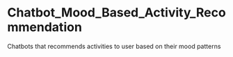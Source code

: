 # Chatbot_Mood_Based_Activity_Recommendation
Chatbots that recommends activities to user based on their mood patterns
